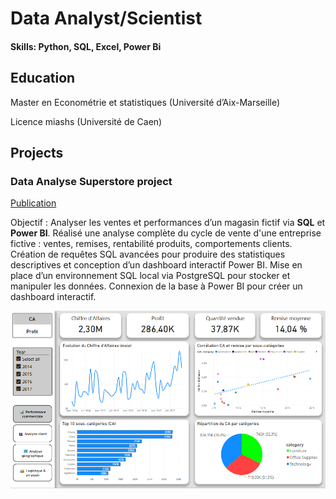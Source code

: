 # Data Analyst/Scientist

#### Skills: Python, SQL, Excel, Power Bi

## Education
Master en Econométrie et statistiques (Université d’Aix-Marseille)

Licence miashs (Université de Caen)		        		

## Projects
### Data Analyse Superstore project
[Publication](https://github.com/AntoineBrousse/Projet-Data-Analyst_Superstore)

Objectif : Analyser les ventes et performances d’un magasin fictif via **SQL** et **Power BI**. Réalisé une analyse complète du cycle de vente d'une entreprise fictive : ventes, remises, rentabilité produits, comportements clients. Création de requêtes SQL avancées pour produire des statistiques descriptives et conception d’un dashboard interactif Power BI. Mise en place d’un environnement SQL local via PostgreSQL pour stocker et manipuler les données. Connexion de la base à Power BI pour créer un dashboard interactif.

![rapport_photo](/images/rapport_photo.png)

